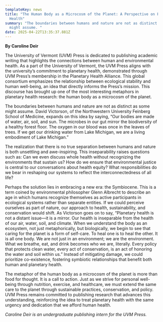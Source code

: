 ```yaml
---
templateKey: news
title: "The Human Body as a Microcosm of the Planet: A Perspective on Planetary
  Health"
summary: "The boundaries between humans and nature are not as distinct as some
  might assume. "
date: 2025-04-22T13:35:37.881Z
---
```

**By Caroline Deir**

The University of Vermont (UVM) Press is dedicated to publishing academic writing that highlights the connections between human and environmental health. As a part of the University of Vermont, the UVM Press aligns with the university’s commitment to planetary health, demonstrated through UVM Press’s membership in the Planetary Health Alliance. This global consortium emphasizes the relationship between ecological stability and human well-being, an idea that directly informs the Press’s mission. This discourse has brought up one of the most interesting metaphors in planetary health research: the human body as a microcosm of the planet.

The boundaries between humans and nature are not as distinct as some might assume. David Victorson, of the Northwestern University Feinberg School of Medicine, expands on this idea by saying, “Our bodies are made of water, air, soil, and sun. The microbes in our gut mirror the biodiversity of a healthy forest floor. The oxygen in our blood was once in the leaves of trees. If we get our drinking water from Lake Michigan, we are a living embodiment of Lake Michigan.”

The realization that there is no true separation between humans and nature is both unsettling and awe-inspiring. This inseparability raises questions such as: Can we even discuss whole health without recognizing the environments that sustain us? How do we ensure that environmental justice is central to our conversations about health equity? What responsibilities do we bear in reshaping our systems to reflect the interconnectedness of all life? 

Perhaps the solution lies in embracing a new era: the Symbiocene. This is a term coined by environmental philosopher Glenn Albrecht to describe an age in which humans recognize themselves as active participants in ecological systems rather than separate entities. If we could perceive ourselves as part of nature, our approach to health, sustainability, and conservation would shift. As Victorson goes on to say, “Planetary health is not a distant issue—it is a mirror. Our health is inseparable from the health of our air, water, soil, and climate. When we understand the body as an ecosystem, not just metaphorically, but biologically, we begin to see that caring for the planet is a form of self-care. To heal one is to heal the other. It is all one body. We are not just in an environment; we are the environment. What we breathe, eat, and drink becomes who we are, literally. Every policy that protects clean water, every act of conservation, is an act of honoring the water and soil within us.” Instead of mitigating damage, we could prioritize co-existence, fostering symbiotic relationships that benefit both human and planetary health.

The metaphor of the human body as a microcosm of the planet is more than food for thought. It is a call to action. Just as we strive for personal well-being through nutrition, exercise, and healthcare, we must extend the same care to the planet through sustainable practices, conservation, and policy. UVM Press remains committed to publishing research that advances this understanding, reinforcing the idea to treat planetary health with the same urgency and dedication that we afford human health.

*Caroline Deir is an undergraduate publishing intern for the UVM Press.*